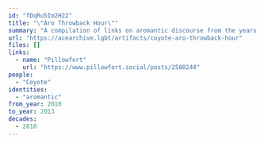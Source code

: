 ```yaml
---
id: "fDqRu5Im2H22"
title: "\"Aro Throwback Hour\""
summary: "A compilation of links on aromantic discourse from the years 2010-2013"
url: "https://acearchive.lgbt/artifacts/coyote-aro-throwback-hour"
files: []
links:
  - name: "Pillowfort"
    url: "https://www.pillowfort.social/posts/2580244"
people:
  - "Coyote"
identities:
  - "aromantic"
from_year: 2010
to_year: 2013
decades:
  - 2010
---
```


